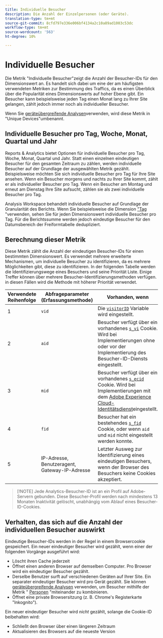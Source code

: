 ```yaml
---
title: Individuelle Besucher
description: Die Anzahl der Einzelpersonen (oder Geräte).
translation-type: tm+mt
source-git-commit: 8cfd797e336e006bf4134a2c10a89ad1003c53dc
workflow-type: tm+mt
source-wordcount: '563'
ht-degree: 10%

---
```



# Individuelle Besucher

Die Metrik &quot;Individuelle Besucher&quot;zeigt die Anzahl der Besucher-IDs für den Dimensionswert an. Es handelt sich dabei um eine der am häufigsten verwendeten Metriken zur Bestimmung des Traffics, da es einen Überblick über die Popularität eines Dimensionswerts auf hoher Ebene gibt. Ein Besucher kann beispielsweise jeden Tag einen Monat lang zu Ihrer Site gelangen, zählt jedoch immer noch als individueller Besucher.

Wenn Sie [geräteübergreifende Analysen](../cda/cda-home.md)verwenden, wird diese Metrik in &quot;Unique Devices&quot;umbenannt.

## Individuelle Besucher pro Tag, Woche, Monat, Quartal und Jahr

Reports &amp; Analytics bietet Optionen für individuelle Besucher pro Tag, Woche, Monat, Quartal und Jahr. Statt einen einzelnen eindeutigen Besucher für den gesamten Zeitraum zu zählen, werden individuelle Besucher auf der Grundlage der ausgewählten Metrik gezählt. Beispielsweise möchten Sie sich individuelle Besucher pro Tag für Ihre Site ansehen. Wenn ein Besucher morgens und nachts zu Ihrer Site kommt, zählt er als individueller Besucher pro Tag. Wenn ein Besucher am Montag und erneut am Dienstag Ihre Site aufsucht, zählen sie als zwei individuelle Besucher pro Tag.

Analysis Workspace behandelt individuelle Besucher auf Grundlage der Granularität des Berichts. Wenn Sie beispielsweise die Dimension [&quot;Tag](../dimensions/day.md) &quot;verwenden, sehen Sie für jeden Dimensionswert individuelle Besucher pro Tag. Für die Berichtssumme werden jedoch eindeutige Besucher für den Datumsbereich der Freiformtabelle dedupliziert.

## Berechnung dieser Metrik

Diese Metrik zählt die Anzahl der eindeutigen Besucher-IDs für einen bestimmten Dimensionswert. Es verwendet mehrere erweiterte Mechanismen, um individuelle Besucher zu identifizieren, da es mehrere Möglichkeiten gibt, diese zu identifizieren. In der folgenden Tabelle werden die Identifizierungswege eines Besuchers und seine Priorität Liste. Einige Treffer können über mehrere Besucher-Identifizierungsmethoden verfügen. in diesen Fällen wird die Methode mit höherer Priorität verwendet.

| Verwendete Reihenfolge | Abfrageparameter (Erfassungsmethode) | Vorhanden, wenn |
| --- | --- | --- |
| 1 | `vid` | Die [`visitorID`](/help/implement/vars/config-vars/visitorid.md) Variable wird eingestellt. |
| 2 | `aid` | Besucher verfügt über ein vorhandenes [`s_vi`](https://docs.adobe.com/content/help/de-DE/core-services/interface/ec-cookies/cookies-analytics.html) Cookie. Wird bei Implementierungen ohne oder vor der Implementierung des Besucher-ID-Diensts eingestellt. |
| 3 | `mid` | Besucher verfügt über ein vorhandenes [`s_ecid`](https://docs.adobe.com/content/help/de-DE/core-services/interface/ec-cookies/cookies-analytics.html) Cookie. Wird bei Implementierungen mit dem [Adobe Experience Cloud-Identitätsdienst](https://docs.adobe.com/content/help/de-DE/id-service/using/home.html)eingestellt. |
| 4 | `fid` | Besucher hat ein bestehendes [`s_fid`](https://docs.adobe.com/content/help/de-DE/core-services/interface/ec-cookies/cookies-analytics.html) Cookie, oder wenn `aid` und `mid` nicht eingestellt werden konnte. |
| 5 | IP-Adresse, Benutzeragent, Gateway-IP-Adresse | Letzter Ausweg zur Identifizierung eines eindeutigen Besuchers, wenn der Browser des Besuchers keine Cookies akzeptiert. |

>[!NOTE] Jede Analytics-Besucher-ID ist an ein Profil auf Adobe-Servern gebunden. Diese Besucher-Profil werden nach mindestens 13 Monaten Inaktivität gelöscht, unabhängig vom Ablauf eines Besucher-ID-Cookies.

## Verhalten, das sich auf die Anzahl der individuellen Besucher auswirkt

Eindeutige Besucher-IDs werden in der Regel in einem Browsercookie gespeichert. Ein neuer eindeutiger Besucher wird gezählt, wenn einer der folgenden Vorgänge ausgeführt wird:

* Löscht ihren Cache jederzeit
* Öffnet einen anderen Browser auf demselben Computer. Pro Browser wird ein eindeutiger Besucher gezählt.
* Derselbe Benutzer surft auf verschiedenen Geräten auf Ihrer Site. Ein separater eindeutiger Besucher wird pro Gerät gezählt. Sie können [geräteübergreifende Analysen](../cda/cda-home.md) verwenden, um Besucher mithilfe der Metrik &quot; [Personen](people.md) &quot;miteinander zu kombinieren.
* Öffnet eine private Browsersitzung (z. B. Chrome&#39;s Registerkarte &quot;Inkognito&quot;).

Ein neuer eindeutiger Besucher wird *nicht* gezählt, solange die Cookie-ID beibehalten wird:

* Schließt den Browser über einen längeren Zeitraum
* Aktualisieren des Browsers auf die neueste Version
